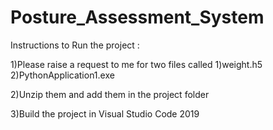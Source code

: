 # Posture_Assessment_System

Instructions to Run the project : 

1)Please raise a request to me for two files called 1)weight.h5 2)PythonApplication1.exe

2)Unzip them and add them in the project folder

3)Build the project in Visual Studio Code 2019
